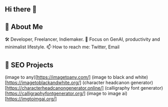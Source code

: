 ## Hi there 👋

## 🚀 About Me
🛠️ Developer, Freelancer, Indiemaker.
🌱 Focus on GenAI, productivity and minimalist lifestyle.
📫 How to reach me: Twitter, Email
## 🎨 SEO Projects
(image to any)[https://imagetoany.com/]
(image to black and white)[https://imagetoblackandwhite.org/]
(character headcanon generator)[https://characterheadcanongenerator.online/]
(calligraphy font generator)[https://calligraphyfontgenerator.org/]
(image to image ai)[https://imgtoimgai.org/]
